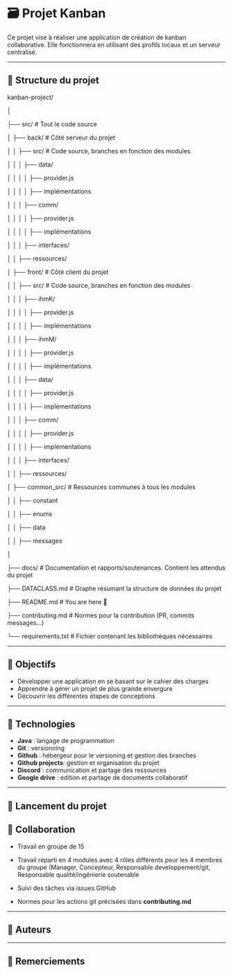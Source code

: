 # 🗃️ Projet Kanban

Ce projet vise à réaliser une application de création de kanban collaborative. Elle fonctionnera en utilisant des profils locaux et un serveur centralisé.

---

## 📁 Structure du projet

kanban-project/

│

├── src/                      # Tout le code source

│   ├── back/                 # Côté serveur du projet

│   │   ├── src/              # Code source, branches en fonction des modules

│   │   │   ├── data/

│   │   │   │   ├── provider.js

│   │   │   │   ├── implémentations

│   │   │   ├── comm/

│   │   │   │   ├── provider.js

│   │   │   │   ├── implémentations

│   │   │   ├── interfaces/

│   │   ├── ressources/

│   ├── front/            # Côté client du projet

│   │    ├── src/         # Code source, branches en fonction des modules

│   │   │   ├── ihmK/

│   │   │   │   ├── provider.js

│   │   │   │   ├── implémentations

│   │   │   ├── ihmM/

│   │   │   │   ├── provider.js

│   │   │   │   ├── implémentations

│   │   │   ├── data/

│   │   │   │   ├── provider.js

│   │   │   │   ├── implémentations

│   │   │   ├── comm/

│   │   │   │   ├── provider.js

│   │   │   │   ├── implémentations

│   │   │   ├── interfaces/

│   │    ├── ressources/

│   ├── common_src/        # Ressources communes à tous les modules

│   │   ├── constant

│   │   ├── enums

│   │   ├── data

│   │   ├── messages

│

├── docs/                     # Documentation et rapports/soutenances. Contient les attendus du projet

├── DATACLASS.md              # Graphe résumant la structure de données du projet

├── README.md                 # You are here 📌

├── contributing.md           # Normes pour la contribution (PR, commits messages...)

└── requirements.txt          # Fichier contenant les bibliothèques nécessaires

---

## 🎯 Objectifs

- Développer une application en se basant sur le cahier des charges
- Apprendre à gérer un projet de plus grande envergure
- Découvrir les différentes étapes de conceptions

---

## 🔧 Technologies

- **Java** : langage de programmation
- **Git** : versionning
- **Github** : hébergeur pour le versioning et gestion des branches
- **Github projects**: gestion et organisation du projet
- **Discord** : communication et partage des ressources
- **Google drive** : edition et partage de documents collaboratif

---

## 🚀 Lancement du projet



## 👥 Collaboration

- Travail en groupe de 15

- Travail réparti en 4 modules avec 4 rôles différents pour les 4 membres du groupe (Manager, Concepteur, Responsable developpement/git, Responsable qualité/ingénierie soutenable

- Suivi des tâches via issues GitHub

- Normes pour les actions git précisées dans **contributing.md**

---

## 🧠 Auteurs


---

## 🙏 Remerciements



